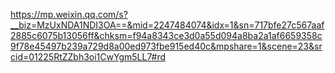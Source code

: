 https://mp.weixin.qq.com/s?__biz=MzUxNDA1NDI3OA==&mid=2247484074&idx=1&sn=717bfe27c567aaf2885c6075b13056ff&chksm=f94a8343ce3d0a55d094a8ba2a1af6659358c9f78e45497b239a729d8a00ed973fbe915ed40c&mpshare=1&scene=23&srcid=01225RtZZbh3oi1CwYgm5LL7#rd

